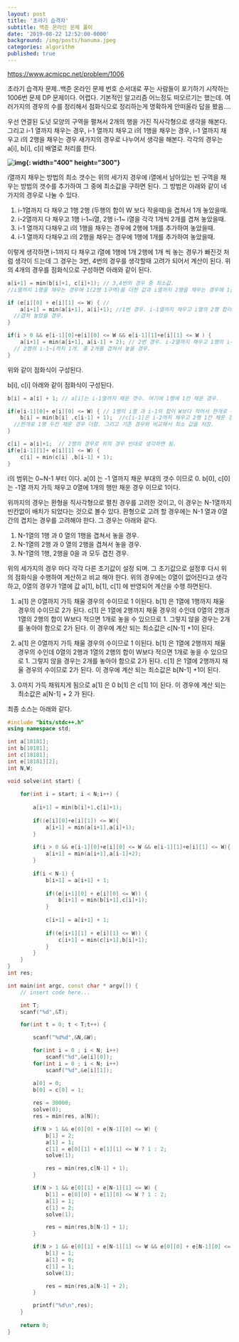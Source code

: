 ```yaml
---
layout: post
title: '초라기 습격자'
subtitle: 백준 온라인 문제 풀이
date: '2019-08-22 12:52:00-0000'
background: /img/posts/hanuma.jpeg
categories: algorithm
published: true
---
```


https://www.acmicpc.net/problem/1006

초라기 습격자 문제..백준 온라인 문제 번호 순서대로 푸는 사람들이 포기하기 시작하는 1006번 문제
DP 문제이다. 어렵다. 기본적인 알고리즘 어느정도 떠오르기는 했는데. 여러가지의 경우의 수를 정리해서 점화식으로 정리하는게 명확하게 안떠올라 답을 봤음....

우선 연결된 도넛 모양의 구역을 펼쳐서 2개의 행을 가진 직사각형으로 생각을 해본다. 
그리고 i-1 열까지 채우는 경우, i-1 열까지 채우고 i의 1행을 채우는 경우, i-1 열까지 채우고 i의 2행을 채우는 경우 새가지의 경우로 나누어서 생각을 해본다. 각각의 경우는  a[i], b[i], c[i] 배열로 처리를 한다. 



**![img](https://casterian.net/wp-content/uploads/2019/03/choragi1-768x707.png){: width="400" height="300"}**



i열까지 채우는 방법의 최소 갯수는 위의 세가지 경우에 i열에서 남아있는 빈 구역을 채우는 방법의 갯수를 추가하여 그 중에 최소값을 구하면 된다. 그 방법은 아래와 같이 네가지의 경우로 나눌 수 있다.

1. i-1열까지 다 채우고 1행 2행 (두행의 합이 W 보다 작을때)을 겹쳐서 1개 놓았을때.
2. i-2열까지 다 채우고 1행 i-1~i열, 2행 i-1~ i열을 각각 1개씩 2개를 겹쳐 놓았을때.
3. i-1 열까지 다채우고 i의 1행을 채우는 경우에 2행에 1개를 추가하여 놓았을때.
4. i-1 열까지 다채우고 i의 2행을 채우는 경우에 1행에 1개를 추가하여 놓았을때.    

이렇게 생각하면 i-1까지 다 채우고 i열에 1행에 1개 2행에 1개 씩 놓는 경우가 빠진것 처럼 생각이 드는데 그 경우는 3번, 4번의 경우를 생각할때 고려가 되어서 계산이 된다. 
위의 4개의 경우를 점화식으로 구성하면 아래와 같이 된다. 

```c++
a[i+1] = min(b[i]+1, c[i]+1); // 3,4번의 경우 중 최소값. 
//i열까지 1행을 채우는 경우에 1(2행 1구역)을 더한 값과 i열까지 2행을 채우는 경우에 1을 더한 값 중에 최소값. 

if (e[i][0] + e[i][1] <= W) { //
	a[i+1] = min(a[i+1], a[i]+1); //1번 경우. i-1열까지 채우고 i열의 2행 합이 W값 보다 작아서 1개로
  //겹쳐 놓았을 경우.
}

if(i > 0 && e[i-1][0]+e[i][0] <= W && e[i-1][1]+e[i][1] <= W ) {
	a[i+1] = min(a[i+1], a[i-1] + 2); // 2번 경우. i-2열까지 채우고 1행의 i-1~i까지 1개,
  // 2행의 i-1~i까지 1개. 총 2개를 겹쳐서 놓을 경우.
}
```

위와 같이 점화식이 구성된다. 

b[i], c[i] 아래와 같이 점화식이 구성된다.

```c++
b[i] = a[i] + 1; // a[i]는 i-1열까지 채운 갯수. 여기에 1행에 1칸 채운 경우.

if(e[i-1][0]+ e[i][0] <= W) { // 1행의 i열 과 i-1의 합이 W보다 적어서 한개로 두칸 채울 경우
	b[i] = min(b[i] ,c[i-1] + 1);  //c[i-1]은 i-2까지 채우고 2행 1칸 채운 경우에
  //한개로 1행 두칸 채운 경우 더함. 그리고 기존 경우와 비교해서 최소 값을 저장.
}

c[i] = a[i]+1;  // 2행의 경우로 위의 경우 반대로 생각하면 됨.
if(e[i-1][1]+ e[i][1] <= W) {
	c[i] = min(c[i] ,b[i-1] + 1);  
}
```

i의 범위는 0~N-1 부터 이다. a[0] 는 -1 열까지 채운 부대의 갯수 이므로 0. b[0], c[0] 는 -1열 까지 가득 채우고 0열에 1개의 행만 채운 경우 이므로 1이다.

위까지의 경우는 환형을 직사각형으로 펼친 경우를 고려한 것이고, 이 경우는  N-1열까지 빈칸없이 배치가 되었다는 것으로 볼수 있다. 환형으로 고려 할 경우에는 N-1 열과 0열 간의 겹치는 경우를 고려해야 한다. 그 경우는 아래와 같다.

1. N-1열의 1행 과 0 열의 1행을 겹쳐서 놓을 경우.
2. N-1열의 2행 과 0 열의 2행을 겹쳐서 놓을 경우.
3. N-1열의 1행, 2행을 0을 과 모두 겹친 경우.

위의 세가지의 경우 마다 각각 다른 초기값이 설정 되며. 그 초기값으로 설정후 다시 위의 점화식을 수행하여 계산하고 비교 해야 한다. 위의 경우에는 0열이 없어진다고 생각하고, 0열의 경우가 1열에 값 a[1], b[1], c[1] 에 반영되어 계산을 수행 하면된다. 

1. a[1] 은 0열까지 가득 채울 경우의 수이므로 1 이된다. 
   b[1] 은 1열에 1행까지 채울 경우의 수이므로 2가 된다.
   c[1] 은 1열에 2행까지 채울 경우의 수인데 0열의 2행과 1열의 2행의 합이
    W보다 적으면 1개로 놓을 수 있으므로 1. 그렇지 않을 경우는 2개를 놓아야 함으로 2가 된다.
   이 경우에 계산 되는 최소값은 c[N-1] +1이 된다.

2. a[1] 은 0열까지 가득 채울 경우의 수이므로 1 이된다. 
   b[1] 은 1열에 2행까지 채울 경우의 수인데 0열의 2행과 1열의 2행의 합이
   W보다 적으면 1개로 놓을 수 있으므로 1. 그렇지 않을 경우는 2개를 놓아야 함으로 2가 된다.
   c[1] 은 1열에 2행까지 채울 경우의 수이므로 2가 된다.
   이 경우에 계산 되는 최소값은  b[N-1] +1이 된다.

3. 0까지 가득 채워지게 됨으로
   a[1] 은 0
   b[1] 은 c[1] 1이 된다. 
   이 경우에 계산 되는 최소값은 a[N-1] + 2 가 된다.



최종 소스는 아래와 같다.

```c++
#include "bits/stdc++.h"
using namespace std;

int a[18181];
int b[18181];
int c[18181];
int e[18181][2];
int N,W;

void solve(int start) {
    
    for(int i = start; i < N;i++) {
        
        a[i+1] = min(b[i]+1,c[i]+1);
        
        if((e[i][0]+e[i][1]) <= W){
            a[i+1] = min(a[i+1],a[i]+1);
        }
        
        if(i > 0 && e[i-1][0]+e[i][0] <= W && e[i-1][1]+e[i][1] <= W){
            a[i+1] = min(a[i+1],a[i-1]+2);
        }
        
        if(i < N-1) {
            b[i+1] = a[i+1] + 1;
            
            if((e[i+1][0] + e[i][0] <= W)) {
                b[i+1] = min(b[i+1],c[i]+1);
            }
            
            c[i+1] = a[i+1] + 1;
            
            if((e[i+1][1] + e[i][1] <= W)) {
                c[i+1] = min(c[i+1],b[i]+1);
            }
        }
    }
}
int res;

int main(int argc, const char * argv[]) {
    // insert code here...

    int T;
    scanf("%d",&T);

    for(int t = 0; t < T;t++) {

        scanf("%d%d",&N,&W);

        for(int i = 0 ; i < N; i++)
            scanf("%d",&e[i][0]);
        for(int i = 0 ; i < N; i++)
            scanf("%d",&e[i][1]);

        a[0] = 0;
        b[0] = c[0] = 1;
        
        res = 30000;
        solve(0);
        res = min(res, a[N]);

        if(N > 1 && e[0][0] + e[N-1][0] <= W) {
            b[1] = 2;
            a[1] = 1;
            c[1] = e[0][1] + e[1][1] <= W ? 1 : 2;
            solve(1);

            res = min(res,c[N-1] + 1);
        }

        if(N > 1 && e[0][1] + e[N-1][1] <= W) {
            b[1] = e[0][0] + e[1][0] <= W ? 1 : 2;
            a[1] = 1;
            c[1] = 2;
            solve(1);

            res = min(res,b[N-1] + 1);
        }

        if(N > 1 && e[0][1] + e[N-1][1] <= W && e[0][0] + e[N-1][0] <= W) {
            b[1] = 1;
            a[1] = 0;
            c[1] = 1;
            solve(1);

            res = min(res,a[N-1] + 2);
        }

        printf("%d\n",res);
    }
    
    return 0;
}


```





